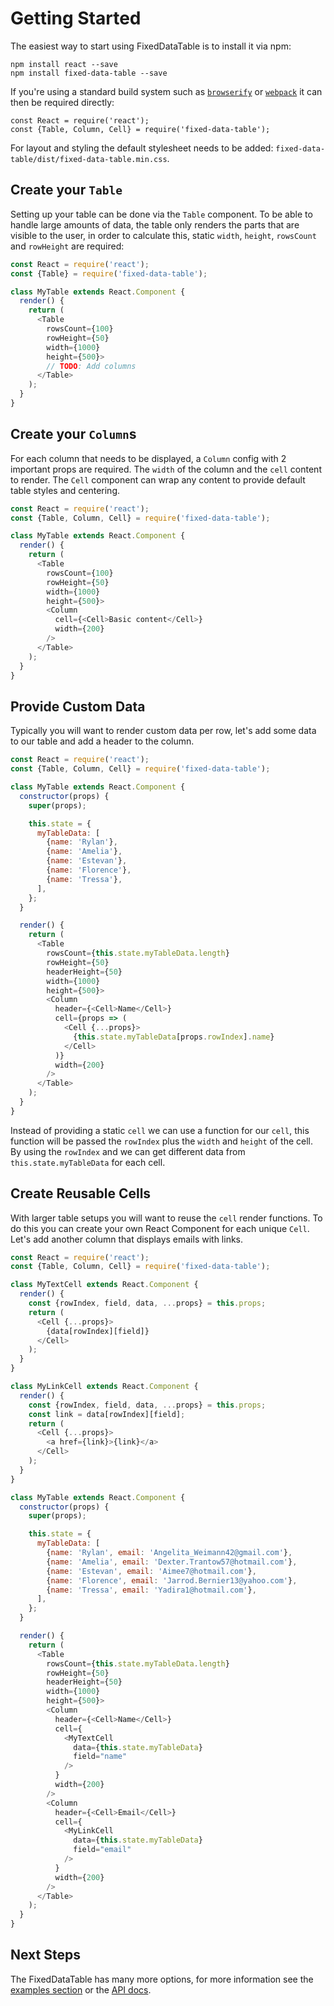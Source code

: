 Getting Started
===============

The easiest way to start using FixedDataTable is to install it via npm:

```shell
npm install react --save
npm install fixed-data-table --save
```

If you're using a standard build system such as [`browserify`](http://browserify.org/) or [`webpack`](https://webpack.github.io/) it can then be required directly:
```
const React = require('react');
const {Table, Column, Cell} = require('fixed-data-table');
```

For layout and styling the default stylesheet needs to be added: `fixed-data-table/dist/fixed-data-table.min.css`.

## Create your `Table`
Setting up your table can be done via the `Table` component. To be able to handle large amounts of data, the table only renders the parts that are visible to the user, in order to calculate this, static `width`, `height`, `rowsCount` and `rowHeight` are required:

```javascript
const React = require('react');
const {Table} = require('fixed-data-table');

class MyTable extends React.Component {
  render() {
    return (
      <Table
        rowsCount={100}
        rowHeight={50}
        width={1000}
        height={500}>
        // TODO: Add columns
      </Table>
    );
  }
}
```

## Create your `Column`s
For each column that needs to be displayed, a `Column` config with 2 important props are required. The `width` of the column and the `cell` content to render. The `Cell` component can wrap any content to provide default table styles and centering.

```javascript
const React = require('react');
const {Table, Column, Cell} = require('fixed-data-table');

class MyTable extends React.Component {
  render() {
    return (
      <Table
        rowsCount={100}
        rowHeight={50}
        width={1000}
        height={500}>
        <Column
          cell={<Cell>Basic content</Cell>}
          width={200}
        />
      </Table>
    );
  }
}
```

## Provide Custom Data
Typically you will want to render custom data per row, let's add some data to our table and add a header to the column.

```javascript
const React = require('react');
const {Table, Column, Cell} = require('fixed-data-table');

class MyTable extends React.Component {
  constructor(props) {
    super(props);

    this.state = {
      myTableData: [
        {name: 'Rylan'},
        {name: 'Amelia'},
        {name: 'Estevan'},
        {name: 'Florence'},
        {name: 'Tressa'},
      ],
    };
  }

  render() {
    return (
      <Table
        rowsCount={this.state.myTableData.length}
        rowHeight={50}
        headerHeight={50}
        width={1000}
        height={500}>
        <Column
          header={<Cell>Name</Cell>}
          cell={props => (
            <Cell {...props}>
              {this.state.myTableData[props.rowIndex].name}
            </Cell>
          )}
          width={200}
        />
      </Table>
    );
  }
}
```

Instead of providing a static `cell` we can use a function for our `cell`, this function will be passed the `rowIndex` plus the `width` and `height` of the cell. By using the `rowIndex` and we can get different data from `this.state.myTableData` for each cell.

## Create Reusable Cells

With larger table setups you will want to reuse the `cell` render functions. To do this you can create your own React Component for each unique `Cell`. Let's add another column that displays emails with links.

```javascript
const React = require('react');
const {Table, Column, Cell} = require('fixed-data-table');

class MyTextCell extends React.Component {
  render() {
    const {rowIndex, field, data, ...props} = this.props;
    return (
      <Cell {...props}>
        {data[rowIndex][field]}
      </Cell>
    );
  }
}

class MyLinkCell extends React.Component {
  render() {
    const {rowIndex, field, data, ...props} = this.props;
    const link = data[rowIndex][field];
    return (
      <Cell {...props}>
        <a href={link}>{link}</a>
      </Cell>
    );
  }
}

class MyTable extends React.Component {
  constructor(props) {
    super(props);

    this.state = {
      myTableData: [
        {name: 'Rylan', email: 'Angelita_Weimann42@gmail.com'},
        {name: 'Amelia', email: 'Dexter.Trantow57@hotmail.com'},
        {name: 'Estevan', email: 'Aimee7@hotmail.com'},
        {name: 'Florence', email: 'Jarrod.Bernier13@yahoo.com'},
        {name: 'Tressa', email: 'Yadira1@hotmail.com'},
      ],
    };
  }

  render() {
    return (
      <Table
        rowsCount={this.state.myTableData.length}
        rowHeight={50}
        headerHeight={50}
        width={1000}
        height={500}>
        <Column
          header={<Cell>Name</Cell>}
          cell={
            <MyTextCell
              data={this.state.myTableData}
              field="name"
            />
          }
          width={200}
        />
        <Column
          header={<Cell>Email</Cell>}
          cell={
            <MyLinkCell
              data={this.state.myTableData}
              field="email"
            />
          }
          width={200}
        />
      </Table>
    );
  }
}
```

## Next Steps

The FixedDataTable has many more options, for more information see the [examples section](http://schrodinger.github.io/fixed-data-table/example-object-data.html) or the [API docs](http://schrodinger.github.io/fixed-data-table/api-table.html).
